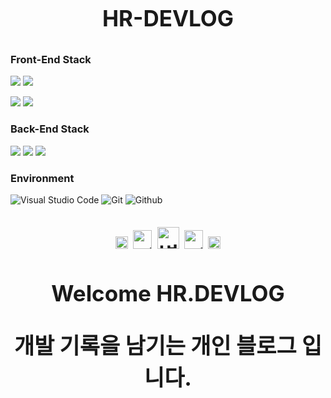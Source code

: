 <h1 align="center" style="display: block; font-size: 2.5em; font-weight: bold; margin-block-start: 1em; margin-block-end: 1em;">
  <strong>HR-DEVLOG</strong>
</h1>

### Front-End Stack

<span><img src="https://img.shields.io/badge/-Next.js-23F7DF1E?style=for-the-badge&logo=Next.js&logoColor=white&color=000000"></span>
<span><img src="https://img.shields.io/badge/-React-23F7DF1E?style=for-the-badge&logo=React&logoColor=white&color=61DAFB"></span>

<!-- <span><img src="https://img.shields.io/badge/-ReactRouter-23F7DF1E?style=for-the-badge&logo=ReactRouter&logoColor=white&color=CA4245"></span> -->

<span><img src="https://img.shields.io/badge/TypeScript-007ACC?style=for-the-badge&logo=typescript&logoColor=white"></span>
<span><img src="https://img.shields.io/badge/-styledComponents-23F7DF1E?style=for-the-badge&logo=styledComponents&logoColor=white&color=DB7093"></span>

### Back-End Stack

<span><img src="https://img.shields.io/badge/-Node.js-23F7DF1E?style=for-the-badge&logo=Node.js&logoColor=white&color=339933"></span>
<span><img src="https://img.shields.io/badge/-MySQL-23F7DF1E?style=for-the-badge&logo=MySQL&logoColor=white&color=4479A1"></span>
<span><img src="https://img.shields.io/badge/-AWS-23F7DF1E?style=for-the-badge&logo=AWS&logoColor=white&color=FF9901"></span>

### Environment

![Visual Studio Code](https://img.shields.io/badge/Visual%20Studio%20Code-007ACC?style=for-the-badge&logo=Visual%20Studio%20Code&logoColor=white)
![Git](https://img.shields.io/badge/Git-F05032?style=for-the-badge&logo=Git&logoColor=white)
![Github](https://img.shields.io/badge/GitHub-181717?style=for-the-badge&logo=GitHub&logoColor=white)

<div align="center" style="display: block; font-size: 2.5em; font-weight: bold; margin-block-start: 1em; margin-block-end: 1em;">
  <div>
    <img src="https://user-images.githubusercontent.com/118327239/222647360-675a5222-c2d4-457b-90f2-3ba90d3f8a08.svg" alt="별 이미지" style="width:20px; margin-bottom:5px;"/>
    <img src="https://user-images.githubusercontent.com/118327239/222647360-675a5222-c2d4-457b-90f2-3ba90d3f8a08.svg" alt="별 이미지" style="width:30px; margin-bottom:10px;"/>
    <img src="https://user-images.githubusercontent.com/118327239/222647360-675a5222-c2d4-457b-90f2-3ba90d3f8a08.svg" alt="별 이미지" style="width:35px; margin-bottom:15px;"/>
    <img src="https://user-images.githubusercontent.com/118327239/222647360-675a5222-c2d4-457b-90f2-3ba90d3f8a08.svg" alt="별 이미지" style="width:30px; margin-bottom:10px;"/>
    <img src="https://user-images.githubusercontent.com/118327239/222647360-675a5222-c2d4-457b-90f2-3ba90d3f8a08.svg" alt="별 이미지" style="width:20px; margin-bottom:5px;"/>
  </div>
  <p><strong>Welcome HR.DEVLOG</strong></p>
  <p>개발 기록을 남기는 개인 블로그 입니다.</p>
</div>
<!-- <span><img src="https://img.shields.io/badge/-GraphQL-23F7DF1E?style=for-the-badge&logo=GraphQL&logoColor=white&color=E10098"></span> -->

<!-- ## 주요 기능 📦 -->

<!-- ### ⭐️ 각각 단어를 분류 및 저장 가능 -->
<!-- - 아는단어 / 모르는단어 / 즐겨찾는 단어 / 건너 뛴 단어 / 등록한 단어 분류 -->
<!-- - 사용자가 원하는대로 분류 및 저장 -->

<!-- ## Commit Rules -->
<!--
| 타입     | 설명                                                   |
| -------- | ------------------------------------------------------ |
| feat     | 새로운 기능 추가 (중요한 기능 개발 할 때 마다)         |
| fix      | 버그 수정                                              |
| style    | 코드 포맷팅, 세미콜론 누락, 코드변경이 없는경우        |
| design   | 사용자 UI 디자인 변경 (CSS 등)                         |
| refactor | 코드 리팩토링                                          |
| test     | 테스트 코드, 리팩토링 테스트 코드 추가                 |
| build    | 빌드 파일 수정                                         |
| perf     | 성능 개선                                              |
| chore    | 빌드 업무 수정, 패키지 매니저 수정 (gitignore 수정 등) |
| docs     | 문서 수정 ex) README.md                                |
| remove   | 파일을 삭제만 한 경우                                  | -->
